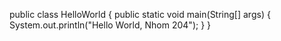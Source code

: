public class HelloWorld {
    public static void main(String[] args) {
        System.out.println("Hello World, Nhom 204");
    }
}
